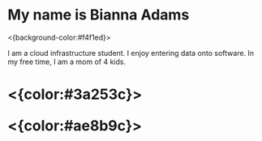 <DOCTYPE html>
<html>
 <head>
 <h1>My name is Bianna Adams</h1>
 <title>My Personal Introduction</title>
 <style><CSS rules></style>
 <body><{background-color:#f4f1ed}>
 <p>I am a cloud infrastructure student. I enjoy entering data onto software. In my free time, I am a mom of 4 kids.</p>
 <h1><{color:#3a253c}>
 <p><{color:#ae8b9c}>
 </body>
 </head>
</html>
